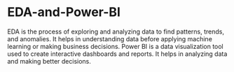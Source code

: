 # EDA-and-Power-BI
EDA is the process of exploring and analyzing data to find patterns, trends, and anomalies. It helps in understanding data before applying machine learning or making business decisions. Power BI is a data visualization tool used to create interactive dashboards and reports. It helps in analyzing data and making better decisions.
